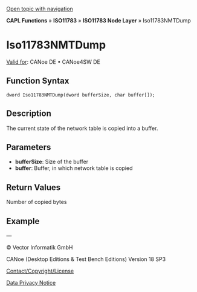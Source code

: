 [Open topic with navigation](../../../../../../CANoeDEFamily.htm#Topics/CAPLFunctions/ISO11783/ISONodeLayer/Functions/CAPLfunctionIso11783NMTDump.md)

**CAPL Functions** » **ISO11783** » **ISO11783 Node Layer** » Iso11783NMTDump

# Iso11783NMTDump

[Valid for](../../../../Shared/FeatureAvailability.md): CANoe DE • CANoe4SW DE

## Function Syntax

```
dword Iso11783NMTDump(dword bufferSize, char buffer[]);
```

## Description

The current state of the network table is copied into a buffer.

## Parameters

- **bufferSize**: Size of the buffer
- **buffer**: Buffer, in which network table is copied

## Return Values

Number of copied bytes

## Example

—

© Vector Informatik GmbH

CANoe (Desktop Editions & Test Bench Editions) Version 18 SP3

[Contact/Copyright/License](../../../../Shared/ContactCopyrightLicense.md)

[Data Privacy Notice](https://www.vector.com/int/en/company/get-info/privacy-policy/)
